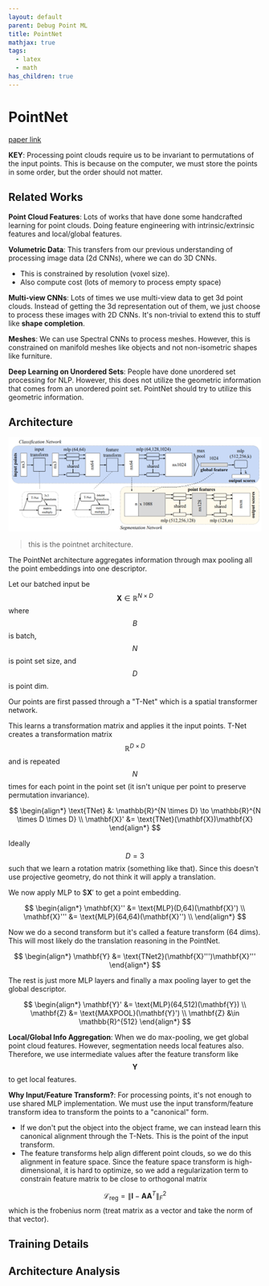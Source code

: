 ```yaml
---
layout: default
parent: Debug Point ML
title: PointNet
mathjax: true
tags: 
  - latex
  - math
has_children: true
---
```


# PointNet
[paper link](https://arxiv.org/pdf/1612.00593)

**KEY**: Processing point clouds require us to be invariant to permutations of the input points. This is because on the computer, we must store the points in some order, but the order should not matter.

## Related Works

**Point Cloud Features**: Lots of works that have done some handcrafted learning for point clouds. Doing feature engineering with intrinsic/extrinsic features and local/global features. 

**Volumetric Data**: This transfers from our previous understanding of processing image data (2d CNNs), where we can do 3D CNNs. 
- This is constrained by resolution (voxel size). 
- Also compute cost (lots of memory to process empty space)

**Multi-view CNNs**: Lots of times we use multi-view data to get 3d point clouds. Instead of getting the 3d representation out of them, we just choose to process these images with 2D CNNs. It's non-trivial to extend this to stuff like **shape completion**.

**Meshes**: We can use Spectral CNNs to process meshes. However, this is constrained on manifold meshes like objects and not non-isometric shapes like furniture.

**Deep Learning on Unordered Sets**: People have done unordered set processing for NLP. However, this does not utilize the geometric information that comes from an unordered point set. PointNet should try to utilize this geometric information.

## Architecture

![](../../assets/images/deep-dive/point/pointnet_arch.png)
> this is the pointnet architecture.

The PointNet architecture aggregates information through max pooling all the point embeddings into one descriptor. 

Let our batched input be $$\mathbf{X} \in \mathbb{R}^{N \times D}$$ where $$B$$ is batch, $$N$$ is point set size, and $$D$$ is point dim.

Our points are first passed through a "T-Net" which is a spatial transformer network. 

This learns a transformation matrix and applies it the input points. T-Net creates a transformation matrix $$\mathbb{R}^{D \times D}$$ and is repeated $$N$$ times for each point in the point set (it isn't unique per point to preserve permutation invariance).

$$
\begin{align*}
\text{TNet} &: \mathbb{R}^{N \times D} \to \mathbb{R}^{N \times D \times D} \\
\mathbf{X}' &= \text{TNet}(\mathbf{X})\mathbf{X}
\end{align*}
$$

Ideally $$D=3$$ such that we learn a rotation matrix (something like that). Since this doesn't use projective geometry, do not think it will apply a translation.

We now apply MLP to $$\mathbf{X}'$ to get a point embedding.

$$
\begin{align*}
\mathbf{X}'' &= \text{MLP}(D,64)(\mathbf{X}') \\
\mathbf{X}''' &= \text{MLP}(64,64)(\mathbf{X}'') \\
\end{align*}
$$

Now we do a second transform but it's called a feature transform (64 dims). This will most likely do the translation reasoning in the PointNet.

$$
\begin{align*}
\mathbf{Y} &= \text{TNet2}(\mathbf{X}''')\mathbf{X}'''
\end{align*}
$$

The rest is just more MLP layers and finally a max pooling layer to get the global descriptor.

$$
\begin{align*}
\mathbf{Y}' &= \text{MLP}(64,512)(\mathbf{Y}) \\
\mathbf{Z} &= \text{MAXPOOL}(\mathbf{Y}') \\
\mathbf{Z} &\in \mathbb{R}^{512}
\end{align*}
$$

**Local/Global Info Aggregation**: When we do max-pooling, we get global point cloud features. However, segmentation needs local features also. Therefore, we use intermediate values after the feature transform like $$\mathbf{Y}$$ to get local features. 


**Why Input/Feature Transform?**: For processing points, it's not enough to use shared MLP implementation. We must use the input transform/feature transform idea to transform the points to a "canonical" form. 
- If we don't put the object into the object frame, we can instead learn this canonical alignment through the T-Nets. This is the point of the input transform. 
- The feature transforms help align different point clouds, so we do this alignment in feature space. Since the feature space transform is high-dimensional, it is hard to optimize, so we add a regularization term to constrain feature matrix to be close to orthogonal matrix 

$$
\begin{equation*}
\mathcal{L}_{\text{reg}} = \| \mathbf{I} - \mathbf{A}\mathbf{A}^T \|_F^2
\end{equation*}
$$
which is the frobenius norm (treat matrix as a vector and take the norm of that vector).



## Training Details


## Architecture Analysis